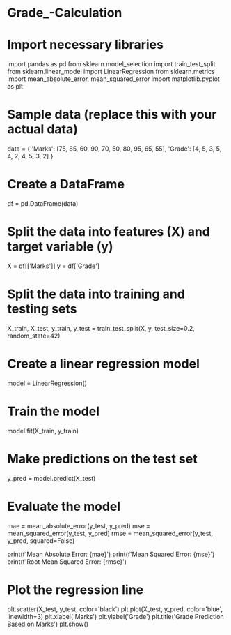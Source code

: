 # Grade_-Calculation
# Import necessary libraries
import pandas as pd
from sklearn.model_selection import train_test_split
from sklearn.linear_model import LinearRegression
from sklearn.metrics import mean_absolute_error, mean_squared_error
import matplotlib.pyplot as plt

# Sample data (replace this with your actual data)
data = {
    'Marks': [75, 85, 60, 90, 70, 50, 80, 95, 65, 55],
    'Grade': [4, 5, 3, 5, 4, 2, 4, 5, 3, 2]
}

# Create a DataFrame
df = pd.DataFrame(data)

# Split the data into features (X) and target variable (y)
X = df[['Marks']]
y = df['Grade']

# Split the data into training and testing sets
X_train, X_test, y_train, y_test = train_test_split(X, y, test_size=0.2, random_state=42)

# Create a linear regression model
model = LinearRegression()

# Train the model
model.fit(X_train, y_train)

# Make predictions on the test set
y_pred = model.predict(X_test)

# Evaluate the model
mae = mean_absolute_error(y_test, y_pred)
mse = mean_squared_error(y_test, y_pred)
rmse = mean_squared_error(y_test, y_pred, squared=False)

print(f'Mean Absolute Error: {mae}')
print(f'Mean Squared Error: {mse}')
print(f'Root Mean Squared Error: {rmse}')

# Plot the regression line
plt.scatter(X_test, y_test, color='black')
plt.plot(X_test, y_pred, color='blue', linewidth=3)
plt.xlabel('Marks')
plt.ylabel('Grade')
plt.title('Grade Prediction Based on Marks')
plt.show()

